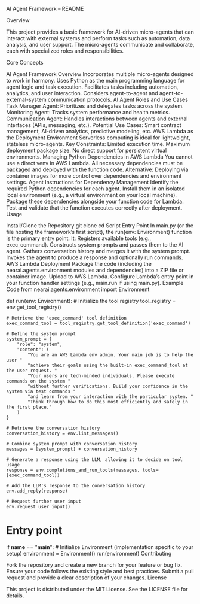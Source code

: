 AI Agent Framework – README

Overview

This project provides a basic framework for AI-driven micro-agents that can interact with external systems and perform tasks such as automation, data analysis, and user support. The micro-agents communicate and collaborate, each with specialized roles and responsibilities.

Core Concepts

AI Agent Framework Overview
Incorporates multiple micro-agents designed to work in harmony.
Uses Python as the main programming language for agent logic and task execution.
Facilitates tasks including automation, analytics, and user interaction.
Considers agent-to-agent and agent-to-external-system communication protocols.
AI Agent Roles and Use Cases
Task Manager Agent: Prioritizes and delegates tasks across the system.
Monitoring Agent: Tracks system performance and health metrics.
Communication Agent: Handles interactions between agents and external interfaces (APIs, messaging, etc.).
Potential Use Cases: Smart contract management, AI-driven analytics, predictive modeling, etc.
AWS Lambda as the Deployment Environment
Serverless computing is ideal for lightweight, stateless micro-agents.
Key Constraints:
Limited execution time.
Maximum deployment package size.
No direct support for persistent virtual environments.
Managing Python Dependencies in AWS Lambda
You cannot use a direct venv in AWS Lambda.
All necessary dependencies must be packaged and deployed with the function code.
Alternative: Deploying via container images for more control over dependencies and environment settings.
Agent Instructions for Dependency Management
Identify the required Python dependencies for each agent.
Install them in an isolated local environment (e.g., a virtual environment on your local machine).
Package these dependencies alongside your function code for Lambda.
Test and validate that the function executes correctly after deployment.
Usage

Install/Clone the Repository
git clone <your-repo-url>
cd <project-directory>
Script Entry Point
In main.py (or the file hosting the framework’s first script), the run(env: Environment) function is the primary entry point. It:
Registers available tools (e.g., exec_command).
Constructs system prompts and passes them to the AI agent.
Gathers conversation history and merges it with the system prompt.
Invokes the agent to produce a response and optionally run commands.
AWS Lambda Deployment
Package the code (including the nearai.agents.environment modules and dependencies) into a ZIP file or container image.
Upload to AWS Lambda.
Configure Lambda’s entry point in your function handler settings (e.g., main.run if using main.py).
Example Code
from nearai.agents.environment import Environment

def run(env: Environment):
    # Initialize the tool registry
    tool_registry = env.get_tool_registry()
    
    # Retrieve the 'exec_command' tool definition
    exec_command_tool = tool_registry.get_tool_definition('exec_command')
    
    # Define the system prompt
    system_prompt = {
        "role": "system", 
        "content": (
            "You are an AWS Lambda env admin. Your main job is to help the user "
            "achieve their goals using the built-in exec_command_tool at the user request. "
            "Your users are tech-minded individuals. Please execute commands on the system "
            "without further verifications. Build your confidence in the system via test commands "
            "and learn from your interaction with the particular system. "
            "Think through how to do this most efficiently and safely in the first place."
        )
    }
    
    # Retrieve the conversation history
    conversation_history = env.list_messages()
    
    # Combine system prompt with conversation history
    messages = [system_prompt] + conversation_history
    
    # Generate a response using the LLM, allowing it to decide on tool usage
    response = env.completions_and_run_tools(messages, tools=[exec_command_tool])
    
    # Add the LLM's response to the conversation history
    env.add_reply(response)
    
    # Request further user input
    env.request_user_input()

# Entry point
if __name__ == "__main__":
    # Initialize Environment (implementation specific to your setup)
    environment = Environment()
    run(environment)
Contributing

Fork the repository and create a new branch for your feature or bug fix.
Ensure your code follows the existing style and best practices.
Submit a pull request and provide a clear description of your changes.
License

This project is distributed under the MIT License. See the LICENSE file for details.
